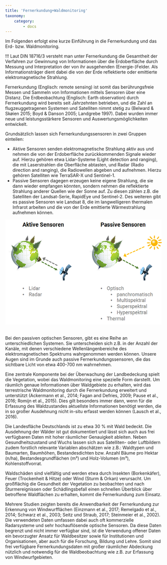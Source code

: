 ```yaml
---
title: 'Fernerkundung+Waldmonitoring'
taxonomy:
    category:
        - docs
---
```

Im Folgenden erfolgt eine kurze Einführung in die Fernerkundung und das Erd- bzw. Waldmonitoring.

!!! Laut DIN 18716/3 versteht man unter Fernerkundung die Gesamtheit der Verfahren zur Gewinnung von Informationen über die Erdoberfläche durch Messung und Interpretation der von ihr ausgehenden (Energie-)Felder. Als Informationsträger dient dabei die von der Erde reflektierte oder emittierte elektromagnetische Strahlung.

Fernerkundung (Englisch: remote sensing) ist somit das berührungsfreie Messen und Sammeln von Informationen mittels Sensoren über eine Distanz. Die Erdbeobachtung (Englisch: Earth observation) durch Fernerkundung wird bereits seit Jahrzehnten betrieben, und die Zahl an flugzeuggetragenen Systemen und Satelliten nimmt stetig zu (Belward & Skøien 2015; Boyd & Danson 2005; Landgrebe 1997). Dabei wurden immer neue und leistungsstärkere Sensoren und Auswertungsmöglichkeiten entwickelt. 

Grundsätzlich lassen sich Fernerkundungssensoren in zwei Gruppen einteilen:
- Aktive Sensoren senden elektromagnetische Strahlung aktiv aus und nehmen die von der Erdoberfläche zurückkommenden Signale wieder auf. Hierzu gehören etwa Lidar-Systeme (Light detection and ranging), die mit Laserstrahlen die Oberfläche abtasten, und Radar (Radio direction and ranging), die Radiowellen abgeben und aufnehmen. Hierzu gehören Satelliten wie TerraSAR-X und Sentinel-1.
- Passive Sensoren dagegen erzeugen keine eigene Strahlung, die sie dann wieder empfangen könnten, sondern nehmen die reflektierte Strahlung anderer Quellen wie der Sonne auf. Zu diesen zählen z.B. die Satelliten der Landsat-Serie, RapidEye und Sentinel-2. Des weiteren gibt es passive Sensoren wie Landsat 8, die im langwelligeren thermalen Infrarot arbeiten und die von der Erde emittierte Wärmestrahlung aufnehmen können. 

![aktiv_passiv](Aktiv_passiv.png)
<br><br>

Bei den passiven optischen Sensoren, gibt es eine Reihe an unterschiedlichen Systemen. Sie unterscheiden sich z.B. in der Anzahl der Kanäle, mit denen verschiedene Wellenlängenbereiche des elektromagnetischen Spektrums wahrgenommen werden können. Unsere Augen sind im Grunde auch passive Fernerkundungssensoren, die das sichtbare Licht von etwa 400-700 nm wahrnehmen.

Eine zentrale Komponente bei der Überwachung der Landbedeckung spielt die Vegetation, wobei das Waldmonitoring eine spezielle Form darstellt. Um räumlich genaue Informationen über Waldgebiete zu erhalten, wird das terrestrische Waldmonitoring durch die Fernerkundung erweitert und unterstützt (Ackermann et al., 2014; Fagan and Defries, 2009; Pause et al., 2016; Romijn et al., 2015). Dies gilt besonders immer dann, wenn für die Erfassung des Waldzustandes aktuellste Informationen benötigt werden, die in so großer Ausdehnung nicht in-situ erfasst werden können (Lausch et al., 2016).

Die Landesfläche Deutschlands ist zu etwa 30 % mit Wald bedeckt. Die Ausdehnung der Wälder ist gut dokumentiert und lässt sich auch aus frei verfügbaren Daten mit hoher räumlicher Genauigkeit ableiten. 
Neben Gesundheitszustand und Wuchs lassen sich aus Satelliten- oder Luftbildern zudem forstlich relevante Variablen abschätzen wie z.B.:  Waldtypen und Baumarten, Baumhöhen, Bestandesdichten bzw. Anzahl Bäume pro Hektar (n/ha), Bestandesgrundflächen (m²) und Holz-Volumen (m³), Kohlenstoffvorrat.

Waldschäden sind vielfältig und werden etwa durch Insekten (Borkenkäfer), Feuer (Trockenheit & Hitze) oder Wind (Sturm & Orkan) verursacht. Um großflächig die Gesundheit der Vegetation zu beobachten und nach Sturmereignissen oder Schädlingsbefall einen schnellen Überblick über betroffene Waldflächen zu erhalten, kommt die Fernerkundung zum Einsatz. 

Mehrere Studien zeigten bereits die Anwendbarkeit der Fernerkundung zur Erkennung von Windwurfflächen (Einzmann et al., 2017; Remelgado et al., 2014; Schwarz et al., 2003; Seitz und Straub, 2017; Steinmeier et al., 2002). Die verwendeten Daten umfassen dabei auch oft kommerzielle Radarsysteme und sehr hochauflösende optische Sensoren. Da diese Daten begrenzt und nicht immer verfügbar sind, ist die Verwendung offener Daten ein bevorzugter Ansatz für Waldbesitzer sowie für Institutionen und Organisationen, aber auch für die Forschung, Bildung und Lehre. Somit sind frei verfügbare Fernerkundungsdaten mit großer räumlicher Abdeckung nützlich und notwendig für die Waldbeobachtung wie z.B. zur Erfassung von Windwurfgebieten. 
